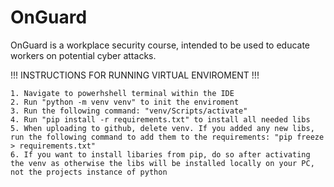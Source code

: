 # OnGuard
OnGuard is a workplace security course, intended to be used to educate workers on potential cyber attacks.

!!! INSTRUCTIONS FOR RUNNING VIRTUAL ENVIROMENT !!!

    1. Navigate to powerhshell terminal within the IDE
    2. Run "python -m venv venv" to init the enviroment
    3. Run the following command: "venv/Scripts/activate"
    4. Run "pip install -r requirements.txt" to install all needed libs
    5. When uploading to github, delete venv. If you added any new libs, run the following command to add them to the requirements: "pip freeze > requirements.txt"
    6. If you want to install libaries from pip, do so after activating the venv as otherwise the libs will be installed locally on your PC, not the projects instance of python
